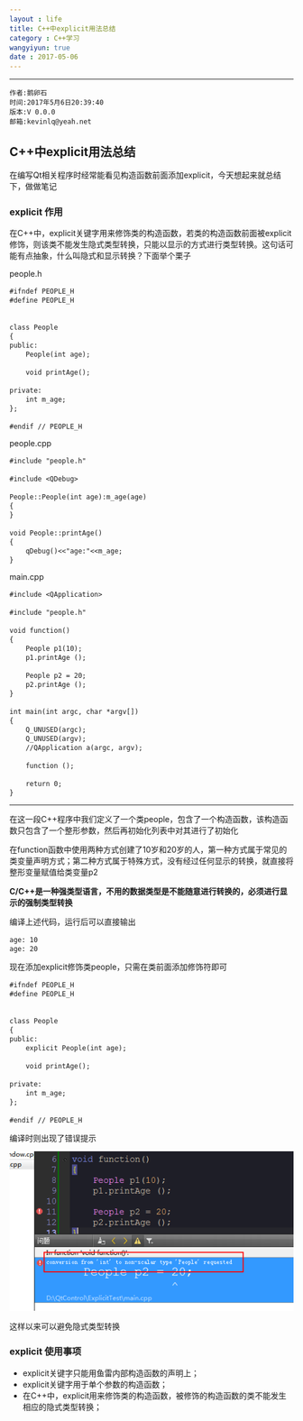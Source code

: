 ```yaml
---
layout : life
title: C++中explicit用法总结
category : C++学习
wangyiyun: true
date : 2017-05-06
---
```


******

    作者:鹅卵石
    时间:2017年5月6日20:39:40
    版本:V 0.0.0
    邮箱:kevinlq@yeah.net

<!-- more -->

## C++中explicit用法总结

在编写Qt相关程序时经常能看见构造函数前面添加explicit，今天想起来就总结下，做做笔记



### explicit 作用

在C++中，explicit关键字用来修饰类的构造函数，若类的构造函数前面被explicit修饰，则该类不能发生隐式类型转换，只能以显示的方式进行类型转换。这句话可能有点抽象，什么叫隐式和显示转换？下面举个栗子

people.h
```
#ifndef PEOPLE_H
#define PEOPLE_H


class People
{
public:
    People(int age);

    void printAge();

private:
    int m_age;
};

#endif // PEOPLE_H
```

people.cpp
```
#include "people.h"

#include <QDebug>

People::People(int age):m_age(age)
{
}

void People::printAge()
{
    qDebug()<<"age:"<<m_age;
}

```

main.cpp
```
#include <QApplication>

#include "people.h"

void function()
{
    People p1(10);
    p1.printAge ();

    People p2 = 20;
    p2.printAge ();
}

int main(int argc, char *argv[])
{
    Q_UNUSED(argc);
    Q_UNUSED(argv);
    //QApplication a(argc, argv);

    function ();

    return 0;
}
```

----

在这一段C++程序中我们定义了一个类people，包含了一个构造函数，该构造函数只包含了一个整形参数，然后再初始化列表中对其进行了初始化

在function函数中使用两种方式创建了10岁和20岁的人，第一种方式属于常见的类变量声明方式；第二种方式属于特殊方式，没有经过任何显示的转换，就直接将整形变量赋值给类变量p2

**C/C++是一种强类型语言，不用的数据类型是不能随意进行转换的，必须进行显示的强制类型转换**

编译上述代码，运行后可以直接输出

```
age: 10
age: 20

```

现在添加explicit修饰类people，只需在类前面添加修饰符即可

```
#ifndef PEOPLE_H
#define PEOPLE_H


class People
{
public:
    explicit People(int age);

    void printAge();

private:
    int m_age;
};

#endif // PEOPLE_H
```


编译时则出现了错误提示

![explicit编译错误](/res/img/blog/C++学习/explicit_error.png)

这样以来可以避免隐式类型转换

### explicit 使用事项

* explicit关键字只能用鱼雷内部构造函数的声明上；
* explicit关键字用于单个参数的构造函数；
* 在C++中，explicit用来修饰类的构造函数，被修饰的构造函数的类不能发生相应的隐式类型转换；









